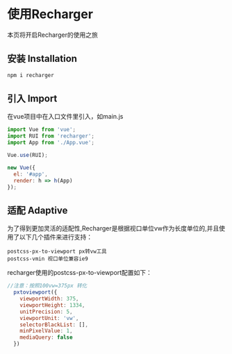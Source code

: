 # 使用Recharger

本页将开启Recharger的使用之旅

## 安装 Installation

```Javascript
npm i recharger
```

## 引入    Import

在vue项目中在入口文件里引入，如main.js

```Javascript
import Vue from 'vue';
import RUI from 'recharger';
import App from './App.vue';

Vue.use(RUI);

new Vue({
  el: '#app',
  render: h => h(App)
});
```

## 适配 Adaptive

为了得到更加灵活的适配性,Recharger是根据视口单位vw作为长度单位的,并且使用了以下几个插件来进行支持：

```
postcss-px-to-viewport px转vw工具
postcss-vmin 视口单位兼容ie9
```
recharger使用的postcss-px-to-viewport配置如下：
```Javascript
//注意：按照100vw=375px 转化
  pxtoviewport({
    viewportWidth: 375, 
    viewportHeight: 1334,
    unitPrecision: 5,
    viewportUnit: 'vw',
    selectorBlackList: [],
    minPixelValue: 1,
    mediaQuery: false
  })
```
